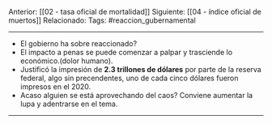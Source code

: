 Anterior: [[02 - tasa oficial de mortalidad]]
Siguiente: [[04 - índice oficial de muertos]]
Relacionado:
Tags: #reaccion_gubernamental

------------------------------------------------------

- El gobierno ha sobre reaccionado? 
- El impacto a penas se puede comenzar a palpar y trasciende lo económico.(dolor humano).
- Justificó la impresión de **2.3 trillones de dólares** por parte de la reserva federal, algo sin precendentes, uno de cada cinco dólares fueron impresos en el 2020. 
- Acaso alguien se está aprovechando del caos? Conviene aumentar la lupa y adentrarse en el tema.

----------------------------------------------------------
